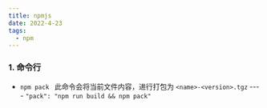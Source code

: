 ```yaml
---
title: npmjs
date: 2022-4-23
tags:
  - npm
---
```



### 1. 命令行

- `npm pack ` 此命令会将当前文件内容，进行打包为 `<name>-<version>.tgz`  ---- `"pack": "npm run build && npm pack"`